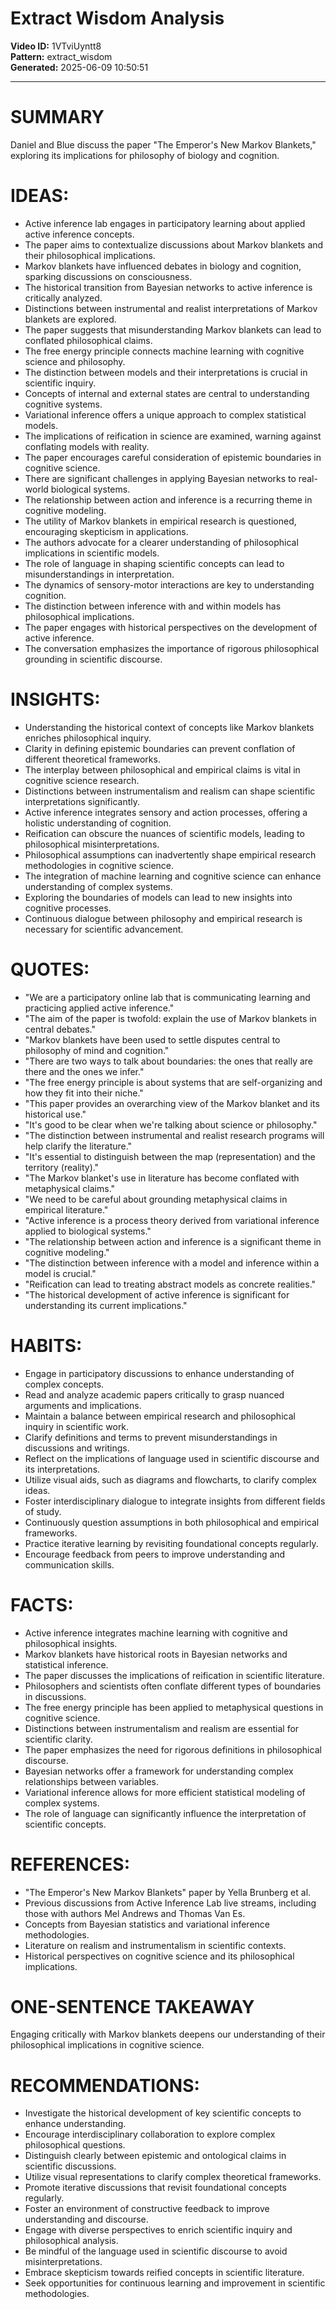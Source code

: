 # Extract Wisdom Analysis

**Video ID:** 1VTviUyntt8  
**Pattern:** extract_wisdom  
**Generated:** 2025-06-09 10:50:51  

---

# SUMMARY
Daniel and Blue discuss the paper "The Emperor's New Markov Blankets," exploring its implications for philosophy of biology and cognition.

# IDEAS:
- Active inference lab engages in participatory learning about applied active inference concepts.
- The paper aims to contextualize discussions about Markov blankets and their philosophical implications.
- Markov blankets have influenced debates in biology and cognition, sparking discussions on consciousness.
- The historical transition from Bayesian networks to active inference is critically analyzed.
- Distinctions between instrumental and realist interpretations of Markov blankets are explored.
- The paper suggests that misunderstanding Markov blankets can lead to conflated philosophical claims.
- The free energy principle connects machine learning with cognitive science and philosophy.
- The distinction between models and their interpretations is crucial in scientific inquiry.
- Concepts of internal and external states are central to understanding cognitive systems.
- Variational inference offers a unique approach to complex statistical models.
- The implications of reification in science are examined, warning against conflating models with reality.
- The paper encourages careful consideration of epistemic boundaries in cognitive science.
- There are significant challenges in applying Bayesian networks to real-world biological systems.
- The relationship between action and inference is a recurring theme in cognitive modeling.
- The utility of Markov blankets in empirical research is questioned, encouraging skepticism in applications.
- The authors advocate for a clearer understanding of philosophical implications in scientific models.
- The role of language in shaping scientific concepts can lead to misunderstandings in interpretation.
- The dynamics of sensory-motor interactions are key to understanding cognition.
- The distinction between inference with and within models has philosophical implications.
- The paper engages with historical perspectives on the development of active inference.
- The conversation emphasizes the importance of rigorous philosophical grounding in scientific discourse.

# INSIGHTS:
- Understanding the historical context of concepts like Markov blankets enriches philosophical inquiry.
- Clarity in defining epistemic boundaries can prevent conflation of different theoretical frameworks.
- The interplay between philosophical and empirical claims is vital in cognitive science research.
- Distinctions between instrumentalism and realism can shape scientific interpretations significantly.
- Active inference integrates sensory and action processes, offering a holistic understanding of cognition.
- Reification can obscure the nuances of scientific models, leading to philosophical misinterpretations.
- Philosophical assumptions can inadvertently shape empirical research methodologies in cognitive science.
- The integration of machine learning and cognitive science can enhance understanding of complex systems.
- Exploring the boundaries of models can lead to new insights into cognitive processes.
- Continuous dialogue between philosophy and empirical research is necessary for scientific advancement.

# QUOTES:
- "We are a participatory online lab that is communicating learning and practicing applied active inference."
- "The aim of the paper is twofold: explain the use of Markov blankets in central debates."
- "Markov blankets have been used to settle disputes central to philosophy of mind and cognition."
- "There are two ways to talk about boundaries: the ones that really are there and the ones we infer."
- "The free energy principle is about systems that are self-organizing and how they fit into their niche."
- "This paper provides an overarching view of the Markov blanket and its historical use."
- "It's good to be clear when we're talking about science or philosophy."
- "The distinction between instrumental and realist research programs will help clarify the literature."
- "It's essential to distinguish between the map (representation) and the territory (reality)."
- "The Markov blanket's use in literature has become conflated with metaphysical claims."
- "We need to be careful about grounding metaphysical claims in empirical literature."
- "Active inference is a process theory derived from variational inference applied to biological systems."
- "The relationship between action and inference is a significant theme in cognitive modeling."
- "The distinction between inference with a model and inference within a model is crucial."
- "Reification can lead to treating abstract models as concrete realities."
- "The historical development of active inference is significant for understanding its current implications."

# HABITS:
- Engage in participatory discussions to enhance understanding of complex concepts.
- Read and analyze academic papers critically to grasp nuanced arguments and implications.
- Maintain a balance between empirical research and philosophical inquiry in scientific work.
- Clarify definitions and terms to prevent misunderstandings in discussions and writings.
- Reflect on the implications of language used in scientific discourse and its interpretations.
- Utilize visual aids, such as diagrams and flowcharts, to clarify complex ideas.
- Foster interdisciplinary dialogue to integrate insights from different fields of study.
- Continuously question assumptions in both philosophical and empirical frameworks.
- Practice iterative learning by revisiting foundational concepts regularly.
- Encourage feedback from peers to improve understanding and communication skills.

# FACTS:
- Active inference integrates machine learning with cognitive and philosophical insights.
- Markov blankets have historical roots in Bayesian networks and statistical inference.
- The paper discusses the implications of reification in scientific literature.
- Philosophers and scientists often conflate different types of boundaries in discussions.
- The free energy principle has been applied to metaphysical questions in cognitive science.
- Distinctions between instrumentalism and realism are essential for scientific clarity.
- The paper emphasizes the need for rigorous definitions in philosophical discourse.
- Bayesian networks offer a framework for understanding complex relationships between variables.
- Variational inference allows for more efficient statistical modeling of complex systems.
- The role of language can significantly influence the interpretation of scientific concepts.

# REFERENCES:
- "The Emperor's New Markov Blankets" paper by Yella Brunberg et al.
- Previous discussions from Active Inference Lab live streams, including those with authors Mel Andrews and Thomas Van Es.
- Concepts from Bayesian statistics and variational inference methodologies.
- Literature on realism and instrumentalism in scientific contexts.
- Historical perspectives on cognitive science and its philosophical implications.

# ONE-SENTENCE TAKEAWAY
Engaging critically with Markov blankets deepens our understanding of their philosophical implications in cognitive science.

# RECOMMENDATIONS:
- Investigate the historical development of key scientific concepts to enhance understanding.
- Encourage interdisciplinary collaboration to explore complex philosophical questions.
- Distinguish clearly between epistemic and ontological claims in scientific discussions.
- Utilize visual representations to clarify complex theoretical frameworks.
- Promote iterative discussions that revisit foundational concepts regularly.
- Foster an environment of constructive feedback to improve understanding and discourse.
- Engage with diverse perspectives to enrich scientific inquiry and philosophical analysis.
- Be mindful of the language used in scientific discourse to avoid misinterpretations.
- Embrace skepticism towards reified concepts in scientific literature.
- Seek opportunities for continuous learning and improvement in scientific methodologies.